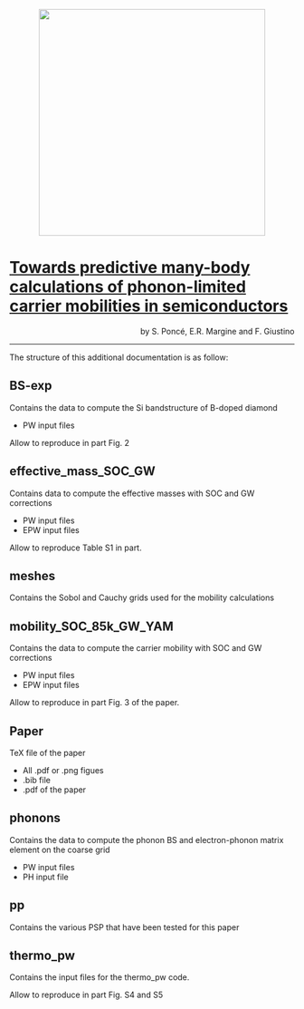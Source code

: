 <p align="center">
  <img src="https://github.com/mmdg-oxford/papers/blob/master/Ponce-PRB-2018/Paper/fig3.png" width="400" />
</p>


# [Towards predictive many-body calculations of phonon-limited carrier mobilities in semiconductors](https://journals.aps.org/prb/abstract/10.1103/PhysRevB.97.121201)
<p align="right">
by S. Poncé, E.R. Margine and F. Giustino
</p>

---

The structure of this additional documentation is as follow:
## BS-exp
Contains the data to compute the Si bandstructure
of B-doped diamond
+ PW input files

Allow to reproduce in part Fig. 2 

## effective_mass_SOC_GW
Contains data to compute the effective masses with SOC and GW corrections
+ PW input files
+ EPW input files

Allow to reproduce Table S1 in part. 

## meshes
Contains the Sobol and Cauchy grids used for the mobility calculations

## mobility_SOC_85k_GW_YAM
Contains the data to compute the carrier mobility with SOC and GW corrections
+ PW input files 
+ EPW input files 

Allow to reproduce in part Fig. 3 of the paper. 

## Paper
TeX file of the paper
+ All .pdf or .png figues
+ .bib file
+ .pdf of the paper

## phonons
Contains the data to compute the phonon BS and electron-phonon matrix element on the coarse grid
+ PW input files
+ PH input file

## pp
Contains the various PSP that have been tested for this paper

## thermo_pw
Contains the input files for the thermo_pw code. 

Allow to reproduce in part Fig. S4 and S5


